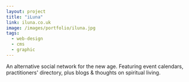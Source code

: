 ```yaml
---
layout: project
title: "iLuna"
link: iluna.co.uk
image: /images/portfolio/iluna.jpg
tags:
  - web-design
  - cms
  - graphic
---
```


An alternative social network for the new age. Featuring event calendars, practitioners' directory, plus blogs & thoughts on spiritual living.